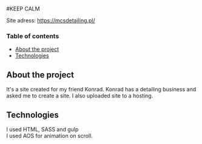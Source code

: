 #KEEP CALM

Site adress:
https://mcsdetailing.pl/


### Table of contents
* [About the project](#about-the-project)
* [Technologies](#technologies)

## About the project
It's a site created for my friend Konrad. Konrad has a detailing business and asked me to create a site. I also uploaded site to a hosting. 

## Technologies
I used HTML, SASS and gulp <br /> 
I used AOS for animation on scroll. 





